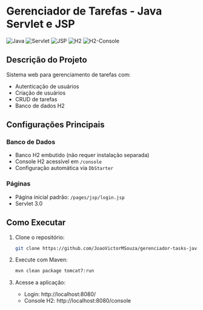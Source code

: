 # Gerenciador de Tarefas - Java Servlet e JSP

![Java](https://img.shields.io/badge/Java-17-blue)
![Servlet](https://img.shields.io/badge/Servlet-3.0-orange)
![JSP](https://img.shields.io/badge/JSP-2.3-ff69b4)
![H2](https://img.shields.io/badge/H2-Database-green)
![H2-Console](https://img.shields.io/badge/H2_Console-Included-brightgreen)

## Descrição do Projeto

Sistema web para gerenciamento de tarefas com:
- Autenticação de usuários
- Criação de usuários
- CRUD de tarefas
- Banco de dados H2

## Configurações Principais

### Banco de Dados
- Banco H2 embutido (não requer instalação separada)
- Console H2 acessível em `/console`
- Configuração automática via `DbStarter`

### Páginas
- Página inicial padrão: `/pages/jsp/login.jsp`
- Servlet 3.0

## Como Executar

1. Clone o repositório:
   ```bash
   git clone https://github.com/JoaoVictorMSouza/gerenciador-tasks-java.git
   ```

2. Execute com Maven:
   ```bash
   mvn clean package tomcat7:run
   ```

3. Acesse a aplicação:
   - Login: http://localhost:8080/
   - Console H2: http://localhost:8080/console

